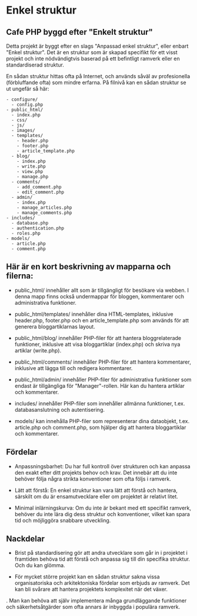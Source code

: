 # Enkel struktur

## Cafe PHP byggd efter "Enkelt struktur"

Detta projekt är byggt efter en slags "Anpassad enkel struktur", eller enbart "Enkel struktur". Det är en struktur som är skapad specifikt för ett visst projekt och inte nödvändigtvis baserad på ett befintligt ramverk eller en standardiserad struktur.

En sådan struktur hittas ofta på Internet, och används såväl av profesionella (förbluffande ofta) som mindre erfarna. På filnivå kan en sådan struktur se ut ungefär så här:

```
- configure/
  - config.php
- public_html/
  - index.php
  - css/
  - js/
  - images/
  - templates/
    - header.php
    - footer.php
    - article_template.php
  - blog/
    - index.php
    - write.php
    - view.php
    - manage.php
  - comments/
    - add_comment.php
    - edit_comment.php
  - admin/
    - index.php
    - manage_articles.php
    - manage_comments.php
- includes/
  - database.php
  - authentication.php
  - roles.php
- models/
  - article.php
  - comment.php

```

## Här är en kort beskrivning av mapparna och filerna:
- public_html/ innehåller allt som är tillgängligt för besökare via webben. I denna mapp finns också undermappar för bloggen, kommentarer och administrativa funktioner.

- public_html/templates/ innehåller dina HTML-templates, inklusive header.php, footer.php och en article_template.php som används för att generera bloggartiklarnas layout.

- public_html/blog/ innehåller PHP-filer för att hantera bloggrelaterade funktioner, inklusive att visa bloggartiklar (index.php) och skriva nya artiklar (write.php).

- public_html/comments/ innehåller PHP-filer för att hantera kommentarer, inklusive att lägga till och redigera kommentarer.

- public_html/admin/ innehåller PHP-filer för administrativa funktioner som endast är tillgängliga för "Manager"-rollen. Här kan du hantera artiklar och kommentarer.

- includes/ innehåller PHP-filer som innehåller allmänna funktioner, t.ex. databasanslutning och autentisering.

- models/ kan innehålla PHP-filer som representerar dina dataobjekt, t.ex. article.php och comment.php, som hjälper dig att hantera bloggartiklar och kommentarer.


## Fördelar

- Anpassningsbarhet: Du har full kontroll över strukturen och kan anpassa den exakt efter ditt projekts behov och krav. Det innebär att du inte behöver följa några strikta konventioner som ofta följs i ramverk.

- Lätt att förstå: En enkel struktur kan vara lätt att förstå och hantera, särskilt om du är ensamutvecklare eller om projektet är relativt litet.

- Minimal inlärningskurva: Om du inte är bekant med ett specifikt ramverk, behöver du inte lära dig dess struktur och konventioner, vilket kan spara tid och möjliggöra snabbare utveckling.

## Nackdelar

- Brist på standardisering gör att andra utvecklare som går in i projektet i framtiden behöva tid att förstå och anpassa sig till din specifika struktur. Och du kan glömma.

- För mycket större projekt kan en sådan struktur sakna vissa organisatoriska och arkitektoniska fördelar som erbjuds av ramverk. Det kan bli svårare att hantera projektets komplexitet när det växer.

. Man kan behöva att själv implementera många grundläggande funktioner och säkerhetsåtgärder som ofta annars är inbyggda i populära ramverk.
